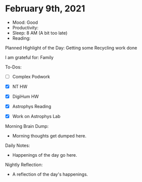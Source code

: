 # February 9th, 2021

- Mood: Good
- Productivity: 
- Sleep: 8 AM (A bit too late)
- Reading: 

Planned Highlight of the Day: Getting some Recycling work done

I am grateful for: Family

To-Dos:
- [ ] Complex Podwork
- [x] NT HW
- [x] DigiHum HW
- [x] Astrophys Reading
- [x] Work on Astrophys Lab


Morning Brain Dump:
- Morning thoughts get dumped here.

Daily Notes:
- Happenings of the day go here.


Nightly Reflection: 
- A reflection of the day's happenings.





